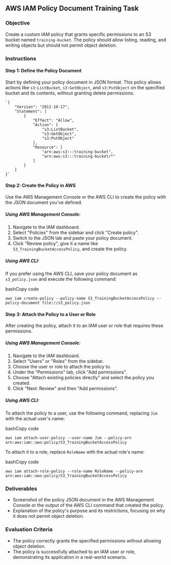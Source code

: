 ## AWS IAM Policy Document Training Task

### Objective

Create a custom IAM policy that grants specific permissions to an S3 bucket named `training-bucket`. The policy should allow listing, reading, and writing objects but should not permit object deletion.

### Instructions

#### Step 1: Define the Policy Document

Start by defining your policy document in JSON format. This policy allows actions like `s3:ListBucket`, `s3:GetObject`, and `s3:PutObject` on the specified bucket and its contents, without granting delete permissions.

    `{
        "Version": "2012-10-17",
        "Statement": [
            {
                "Effect": "Allow",
                "Action": [
                    "s3:ListBucket",
                    "s3:GetObject",
                    "s3:PutObject"
                ],
                "Resource": [
                    "arn:aws:s3:::training-bucket",
                    "arn:aws:s3:::training-bucket/*"
                ]
            }
        ]
    }` 

#### Step 2: Create the Policy in AWS

Use the AWS Management Console or the AWS CLI to create the policy with the JSON document you've defined.

##### Using AWS Management Console:

1.  Navigate to the IAM dashboard.
2.  Select "Policies" from the sidebar and click "Create policy".
3.  Switch to the JSON tab and paste your policy document.
4.  Click "Review policy", give it a name like `S3_TrainingBucketAccessPolicy`, and create the policy.

##### Using AWS CLI:

If you prefer using the AWS CLI, save your policy document as `s3_policy.json` and execute the following command:

bashCopy code

`aws iam create-policy --policy-name S3_TrainingBucketAccessPolicy --policy-document file://s3_policy.json` 

#### Step 3: Attach the Policy to a User or Role

After creating the policy, attach it to an IAM user or role that requires these permissions.

##### Using AWS Management Console:

1.  Navigate to the IAM dashboard.
2.  Select "Users" or "Roles" from the sidebar.
3.  Choose the user or role to attach the policy to.
4.  Under the "Permissions" tab, click "Add permissions".
5.  Choose "Attach existing policies directly" and select the policy you created.
6.  Click "Next: Review" and then "Add permissions".

##### Using AWS CLI:

To attach the policy to a user, use the following command, replacing `Jim` with the actual user's name:

bashCopy code

`aws iam attach-user-policy --user-name Jim --policy-arn arn:aws:iam::aws:policy/S3_TrainingBucketAccessPolicy` 

To attach it to a role, replace `RoleName` with the actual role's name:

bashCopy code

`aws iam attach-role-policy --role-name RoleName --policy-arn arn:aws:iam::aws:policy/S3_TrainingBucketAccessPolicy` 

### Deliverables

-   Screenshot of the policy JSON document in the AWS Management Console or the output of the AWS CLI command that created the policy.
-   Explanation of the policy's purpose and its restrictions, focusing on why it does not permit object deletion.

### Evaluation Criteria

-   The policy correctly grants the specified permissions without allowing object deletion.
-   The policy is successfully attached to an IAM user or role, demonstrating its application in a real-world scenario.
